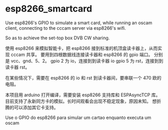 # esp8266_smartcard

Use esp8266's GPIO to simulate a smart card,
while running an oscam client,
connecting to the cccam server via esp8266's wifi.

So as to achieve the set-top box DVB CW sharing.

使用 esp8266 来模拟智能卡，把 esp8266 接到标准的机顶盒读卡器上，从而实现 cccam 共享。
要用到四根数据线连接读卡器和 esp8266 的 gpio 端口。
分别是 vcc、gnd、5、2。
gpio 2 为 io，连接到到读卡器 io
gpio 5 为 rst，连接到到读卡器 rst。

在某些情况下，需要在 esp8266 的 io 和 rst 到读卡器间，要串联一个 470 欧的电阻。

本项目用 arduino 打开编译，需要安装 esp8266 支持库和 ESPAsyncTCP 库。
目前支持了永新同方卡的模拟。长时间观看会出现不稳定现象，原因未知。
想折腾的可以添加其它卡支持。

Use o GPIO do esp8266 para simular um cartao enquanto executa um oscam
